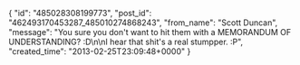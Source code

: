  {
   "id": "485028308199773",
   "post_id": "462493170453287_485010274868243",
   "from_name": "Scott Duncan",
   "message": "You sure you don't want to hit them with a MEMORANDUM OF UNDERSTANDING? :D\n\nI hear that shit's a real stumpper. :P",
   "created_time": "2013-02-25T23:09:48+0000"
 }
